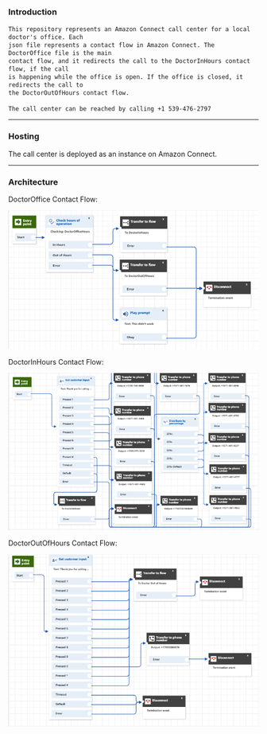 ### Introduction
    This repository represents an Amazon Connect call center for a local doctor's office. Each
    json file represents a contact flow in Amazon Connect. The DoctorOffice file is the main
    contact flow, and it redirects the call to the DoctorInHours contact flow, if the call 
    is happening while the office is open. If the office is closed, it redirects the call to 
    the DoctorOutOfHours contact flow.

    The call center can be reached by calling +1 539-476-2797
___________________________________________________________________________________________________

### Hosting
The call center is deployed as an instance on Amazon Connect.<br>

___________________________________________________________________________________________________

### Architecture
DoctorOffice Contact Flow: <br>

![Architecture](DoctorOffice.png)

DoctorInHours Contact Flow: <br>

![Architecture](DoctorInHours.png)

DoctorOutOfHours Contact Flow: <br>

![Architecture](DoctorOutOfHours.png)

